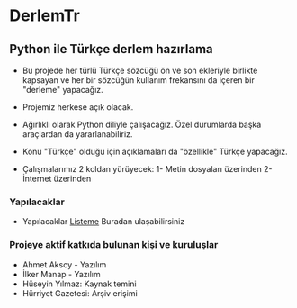 # DerlemTr

## Python ile Türkçe derlem hazırlama

- Bu projede her türlü Türkçe sözcüğü ön ve son ekleriyle birlikte kapsayan ve her bir sözcüğün kullanım frekansını da içeren bir "derleme" yapacağız.

- Projemiz herkese açık olacak.

- Ağırlıklı olarak Python diliyle çalışacağız. Özel durumlarda başka araçlardan da yararlanabiliriz.

- Konu "Türkçe" olduğu için açıklamaları da "özellikle" Türkçe yapacağız.

- Çalışmalarımız 2 koldan yürüyecek: 1- Metin dosyaları üzerinden  2- İnternet üzerinden


### Yapılacaklar

- Yapılacaklar [Listeme](/TODO_list.md) Buradan ulaşabilirsiniz

### Projeye aktif katkıda bulunan kişi ve kuruluşlar
- Ahmet Aksoy - Yazılım
- İlker Manap - Yazılım
- Hüseyin Yılmaz: Kaynak temini
- Hürriyet Gazetesi: Arşiv erişimi

